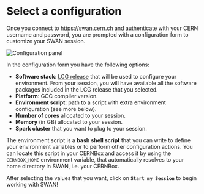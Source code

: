 # Select a configuration

Once you connect to https://swan.cern.ch and authenticate with your CERN username and password, you are prompted with a configuration form to customize your SWAN session.

![][config_panel]

In the configuration form you have the following options:
* **Software stack**: [LCG release](http://lcginfo.cern.ch/) that will be used to configure your environment. From your session, you will have available all the software packages included in the LCG release that you selected.
* **Platform**: GCC compiler version.
* **Environment script**: path to a script with extra environment configuration (see more below).
* **Number of cores** allocated to your session.
* **Memory** (in GB) allocated to your session.
* **Spark cluster** that you want to plug to your session.

The environment script is a **bash shell script** that you can write to define your environment variables or to perform 
other configuration actions. You can locate this script in your CERNBox and access it by using the
 `CERNBOX_HOME` environment variable, that automatically resolves to your home directory in SWAN, i.e. your CERNBox.

After selecting the values that you want, click on **`Start my Session`** to begin working with SWAN!

[config_panel]: ../images/config_panel.png "Configuration panel"
